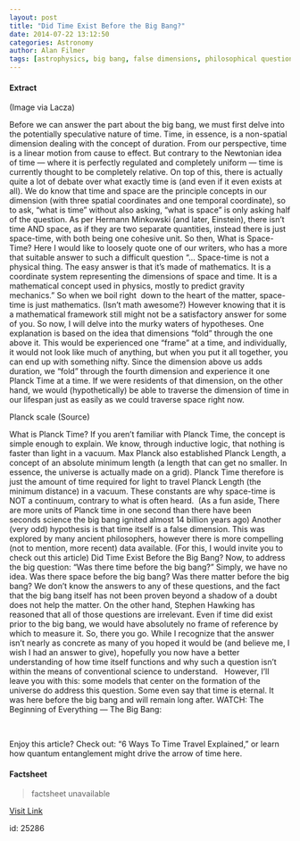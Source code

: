 ```yaml
---
layout: post
title: "Did Time Exist Before the Big Bang?"
date: 2014-07-22 13:12:50
categories: Astronomy
author: Alan Filmer
tags: [astrophysics, big bang, false dimensions, philosophical questions, planck length, planck time, spacetime, time]
---
```



#### Extract
>
(Image via Lacza)

Before we can answer the part about the big bang, we must first delve into the potentially speculative nature of time.
Time, in essence, is a non-spatial dimension dealing with the concept of duration. From our perspective, time is a linear motion from cause to effect. But contrary to the Newtonian idea of time — where it is perfectly regulated and completely uniform — time is currently thought to be completely relative. On top of this, there is actually quite a lot of debate over what exactly time is (and even if it even exists at all). We do know that time and space are the principle concepts in our dimension (with three spatial coordinates and one temporal coordinate), so to ask, “what is time” without also asking, “what is space” is only asking half of the question.
As per Hermann Minkowski (and later, Einstein), there isn&#8217;t time AND space, as if they are two separate quantities, instead there is just space-time, with both being one cohesive unit.
So then, What is Space-Time? 
Here I would like to loosely quote one of our writers, who has a more that suitable answer to such a difficult question “… Space-time is not a physical thing. The easy answer is that it’s made of mathematics. It is a coordinate system representing the dimensions of space and time. It is a mathematical concept used in physics, mostly to predict gravity mechanics.” So when we boil right  down to the heart of the matter, space-time is just mathematics. (Isn&#8217;t math awesome?) However knowing that it is a mathematical framework still might not be a satisfactory answer for some of you. So now, I will delve into the murky waters of hypotheses.
One explanation is based on the idea that dimensions “fold” through the one above it. This would be experienced one “frame” at a time, and individually, it would not look like much of anything, but when you put it all together, you can end up with something nifty. Since the dimension above us adds duration, we “fold” through the fourth dimension and experience it one Planck Time at a time. If we were residents of that dimension, on the other hand, we would (hypothetically) be able to traverse the dimension of time in our lifespan just as easily as we could traverse space right now.

Planck scale (Source)

What is Planck Time?
If you aren&#8217;t familiar with Planck Time, the concept is simple enough to explain. We know, through inductive logic, that nothing is faster than light in a vacuum. Max Planck also established Planck Length, a concept of an absolute minimum length (a length that can get no smaller. In essence, the universe is actually made on a grid). 
Planck Time therefore is just the amount of time required for light to travel Planck Length (the minimum distance) in a vacuum. These constants are why space-time is NOT a continuum, contrary to what is often heard.  (As a fun aside, There are more units of Planck time in one second than there have been seconds science the big bang ignited almost 14 billion years ago)
Another (very odd) hypothesis is that time itself is a false dimension. This was explored by many ancient philosophers, however there is more compelling (not to mention, more recent) data available. (For this, I would invite you to check out this article)
Did Time Exist Before the Big Bang?
Now, to address the big question: &#8220;Was there time before the big bang?&#8221; Simply, we have no idea. Was there space before the big bang? Was there matter before the big bang? We don’t know the answers to any of these questions, and the fact that the big bang itself has not been proven beyond a shadow of a doubt does not help the matter. On the other hand, Stephen Hawking has reasoned that all of those questions are irrelevant. Even if time did exist prior to the big bang, we would have absolutely no frame of reference by which to measure it.
So, there you go. While I recognize that the answer isn&#8217;t nearly as concrete as many of you hoped it would be (and believe me, I wish I had an answer to give), hopefully you now have a better understanding of how time itself functions and why such a question isn&#8217;t within the means of conventional science to understand.  
However, I&#8217;ll leave you with this: some models that center on the formation of the universe do address this question. Some even say that time is eternal. It was here before the big bang and will remain long after.
WATCH: The Beginning of Everything — The Big Bang:
 

&nbsp;

Enjoy this article? Check out: &#8220;6 Ways To Time Travel Explained,&#8221; or learn how quantum entanglement might drive the arrow of time here.

#### Factsheet
>factsheet unavailable

[Visit Link](http://www.fromquarkstoquasars.com/did-time-exist-before-the-big-bang/)

id:   25286
